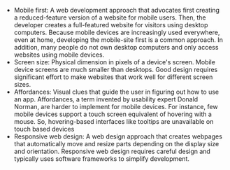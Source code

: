 - Mobile first: A web development approach that advocates first creating a reduced-feature version of a website for mobile users. Then, the developer creates a full-featured website for visitors using desktop computers.
  Because mobile devices are increasingly used everywhere, even at home, developing the mobile-site first is a common approach. In addition, many people do not own desktop computers and only access websites using mobile devices.
- Screen size: Physical dimension in pixels of a device's screen.
  Mobile device screens are much smaller than desktops. Good design requires significant effort to make websites that work well for different screen sizes.
- Affordances: Visual clues that guide the user in figuring out how to use an app.
  Affordances, a term invented by usability expert Donald Norman, are harder to implement for mobile devices. For instance, few mobile devices support a touch screen equivalent of hovering with a mouse. So, hovering-based interfaces like tooltips are unavailable on touch based devices
- Responsive web design: A web design approach that creates webpages that automatically move and resize parts depending on the display size and orientation.
  Responsive web design requires careful design and typically uses software frameworks to simplify development.